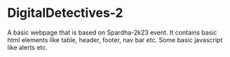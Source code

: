 # DigitalDetectives-2
A basic webpage that is based on Spardha-2k23 event.
It contains basic html elements like table, header, footer, nav bar etc.
Some basic javascript like alerts etc.
